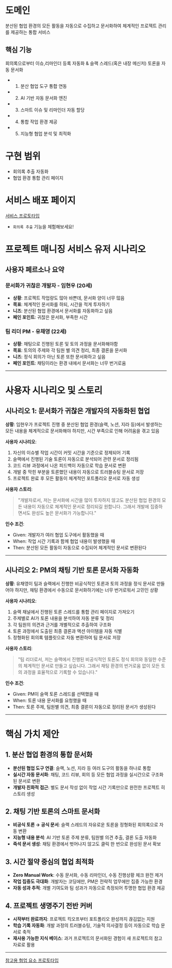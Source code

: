 # 도메인
분산된 협업 환경의 모든 활동을 자동으로 수집하고 문서화하여 체계적인 프로젝트 관리를 제공하는 통합 서비스

## **핵심 기능**
회의록으로부터 이슈,리마인더 등록 자동화 & 슬랙 스레드(혹은 내장 메신저) 토론을 자동 문서화

- 1. 분산 협업 도구 통합 연동
- 2. AI 기반 자동 문서화 엔진
- 3. 스마트 이슈 및 리마인더 자동 할당
- 4. 통합 작업 환경 제공
- 5. 지능형 협업 분석 및 최적화

# **구현 범위**

- 회의록 추출 자동화
- 협업 환경 통합 관리 페이지

# 서비스 배포 페이지

[서비스 프로토타입](https://wodnd0131.github.io/ToyDocs)
- `회의록 추출` 기능을 체험해보세요!

# 프로젝트 매니징 서비스 유저 시나리오

## 사용자 페르소나 요약

### **문서화가 귀찮은 개발자 - 임현우 (20세)**

- **상황**: 프로젝트 작업량도 많아 바쁜데, 문서화 양이 너무 많음
- **목표**: 체계적인 문서화를 하되, 시간을 적게 투자하기
- **니즈**: 분산된 협업 환경에서 문서화를 자동화하고 싶음
- **페인 포인트**: 귀찮은 문서화, 부족한 시간

### **팀 리더 PM - 유채영 (22세)**

- **상황**: 채팅으로 진행된 토론 및 토의 과정을 문서화해야함
- **목표**: 토의의 주제와 각 팀원 별 의견 정리, 최종 결론을 문서화
- **니즈**: 정식 회의가 아닌 토론 또한 문서화하고 싶음
- **페인 포인트**: 채팅이라는 환경 내에서 문서화는 너무 번거로움

---

# 사용자 시나리오 및 스토리

## **시나리오 1: 문서화가 귀찮은 개발자의 자동화된 협업**

**상황**: 임현우가 프로젝트 진행 중 분산된 협업 환경(슬랙, 노션, 지라 등)에서 발생하는 모든 내용을 체계적으로 문서화해야 하지만, 시간 부족으로 인해 어려움을 겪고 있음

**사용자 시나리오**:
1. 자신의 이슈별 작업 시간이 커밋 시간을 기준으로 정제되어 기록
2. 슬랙에서 진행된 기술 토론이 자동으로 분석되어 관련 문서로 정리됨
3. 코드 리뷰 과정에서 나온 피드백이 자동으로 학습 문서로 변환
4. 개발 중 막힌 부분을 토론했던 내용이 자동으로 트러블슈팅 문서로 저장
5. 프로젝트 완료 후 모든 활동이 체계적인 포트폴리오 문서로 자동 생성

**사용자 스토리**:
> "개발자로서, 저는 문서화에 시간을 많이 투자하지 않고도 분산된 협업 환경의 모든 내용이 자동으로 체계적인 문서로 정리되길 원합니다. 그래서 개발에 집중하면서도 완성도 높은 문서화가 가능합니다."

**인수 조건**:
- Given: 개발자가 여러 협업 도구에서 활동했을 때
- When: 작업 시간 기록과 함께 협업 내용이 발생했을 때
- Then: 분산된 모든 활동이 자동으로 수집되어 체계적인 문서로 변환된다

---

## **시나리오 2: PM의 채팅 기반 토론 문서화 자동화**

**상황**: 유채영이 팀과 슬랙에서 진행한 비공식적인 토론과 토의 과정을 정식 문서로 만들어야 하지만, 채팅 환경에서 수동으로 문서화하기에는 너무 번거로워서 고민인 상황

**사용자 시나리오**:
1. 슬랙 채널에서 진행된 토론 스레드를 통합 관리 페이지로 가져오기
2. 주제별로 AI가 토론 내용을 분석하여 자동 분류 및 정리
3. 각 팀원의 의견과 근거를 개별적으로 추출하여 구조화
4. 토론 과정에서 도출된 최종 결론과 액션 아이템을 자동 식별
5. 정형화된 회의록 템플릿으로 자동 변환하여 팀 문서로 저장

**사용자 스토리**:
> "팀 리더로서, 저는 슬랙에서 진행된 비공식적인 토론도 정식 회의와 동일한 수준의 체계적인 문서로 만들고 싶습니다. 그래서 채팅 환경의 번거로움 없이 모든 토의 과정을 효율적으로 기록할 수 있습니다."

**인수 조건**:
- Given: PM이 슬랙 토론 스레드를 선택했을 때
- When: 토론 내용 문서화를 요청했을 때
- Then: 토론 주제, 팀원별 의견, 최종 결론이 자동으로 정리된 문서가 생성된다

---

# 핵심 가치 제안

## 1. **분산 협업 환경의 통합 문서화**

- **분산된 협업 도구 연결**: 슬랙, 노션, 지라 등 여러 도구의 활동을 하나로 통합
- **실시간 자동 문서화**: 채팅, 코드 리뷰, 회의 등 모든 협업 과정을 실시간으로 구조화된 문서로 변환
- **개발자 친화적 접근**: 별도 문서 작성 없이 작업 시간 기록만으로 완전한 프로젝트 히스토리 생성

## 2. **채팅 기반 토론의 스마트 문서화**

- **비공식 토론 → 공식 문서**: 슬랙 스레드의 자유로운 토론을 정형화된 회의록으로 자동 변환
- **지능형 내용 분석**: AI 기반 토론 주제 분류, 팀원별 의견 추출, 결론 도출 자동화
- **즉석 문서 생성**: 채팅 환경에서 벗어나지 않고도 클릭 한 번으로 완성된 문서 확보

## 3. **시간 절약 중심의 협업 최적화**

- **Zero Manual Work**: 수동 문서화, 수동 리마인더, 수동 진행상황 체크 완전 제거
- **작업 집중도 극대화**: 개발자는 코딩에만, PM은 전략적 업무에만 집중 가능한 환경
- **자동 성과 추적**: 개별 기여도와 팀 성과가 자동으로 측정되어 투명한 협업 환경 제공

## 4. **프로젝트 생명주기 전반 커버**

- **시작부터 완료까지**: 프로젝트 킥오프부터 포트폴리오 완성까지 끊김없는 지원
- **학습 기록 자동화**: 개발 과정의 트러블슈팅, 기술적 의사결정 등이 자동으로 학습 문서로 축적
- **재사용 가능한 지식 베이스**: 과거 프로젝트의 문서화된 경험이 새 프로젝트의 참고 자료로 활용

---
[참고용 협업 요소 프로토타입](https://wodnd0131.github.io/SimpleProject)

